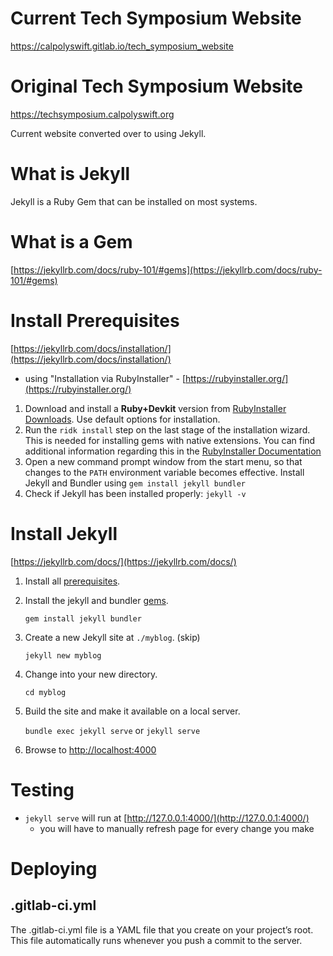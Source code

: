 # Current Tech Symposium Website
https://calpolyswift.gitlab.io/tech_symposium_website

# Original Tech Symposium Website
https://techsymposium.calpolyswift.org

Current website converted over to using Jekyll.

# What is Jekyll

Jekyll is a Ruby Gem that can be installed on most systems.

# What is a Gem

[https://jekyllrb.com/docs/ruby-101/#gems](https://jekyllrb.com/docs/ruby-101/#gems)

# Install Prerequisites

[https://jekyllrb.com/docs/installation/](https://jekyllrb.com/docs/installation/)

- using "Installation via RubyInstaller" - [https://rubyinstaller.org/](https://rubyinstaller.org/)
1. Download and install a **Ruby+Devkit** version from [RubyInstaller Downloads](https://rubyinstaller.org/downloads/). Use default options for installation.
2. Run the `ridk install` step on the last stage of the installation wizard. This is needed for installing gems with native extensions. You can find additional information regarding this in the [RubyInstaller Documentation](https://github.com/oneclick/rubyinstaller2#using-the-installer-on-a-target-system)
3. Open a new command prompt window from the start menu, so that changes to the `PATH` environment variable becomes effective. Install Jekyll and Bundler using `gem install jekyll bundler`
4. Check if Jekyll has been installed properly: `jekyll -v`

# Install Jekyll

[https://jekyllrb.com/docs/](https://jekyllrb.com/docs/)

1. Install all [prerequisites](https://jekyllrb.com/docs/installation/).
2. Install the jekyll and bundler [gems](https://jekyllrb.com/docs/ruby-101/#gems).

    `gem install jekyll bundler`

3. Create a new Jekyll site at `./myblog`. (skip)

    `jekyll new myblog`

4. Change into your new directory.

    `cd myblog`

5. Build the site and make it available on a local server.

    `bundle exec jekyll serve` or `jekyll serve`

6. Browse to [http://localhost:4000](http://localhost:4000/)

# Testing

- `jekyll serve` will run at [http://127.0.0.1:4000/](http://127.0.0.1:4000/)
    - you will have to manually refresh page for every change you make

# Deploying

## .gitlab-ci.yml

The .gitlab-ci.yml file is a YAML file that you create on your project’s root. This file automatically runs whenever you push a commit to the server.
